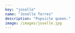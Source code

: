 ```yaml
---
key: "joselle"
name: "Joselle Torres"
description: "Popsicle queen."
image: /images/joselle.jpg
---
```


